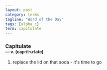 ```yaml
---
layout: post
category: terms
tagline: "Word of the Day"
tags: [alpha_c]
term: capitulate
---
```


<h3>Capitulate<br/> <small>&mdash; v. (cap<span>&middot;</span>it<span>&middot;</span>u<span>&middot;</span>late)</small></h3>
<p><ol><li>replace the lid on that soda - it's time to go</li>
</ol></p>
